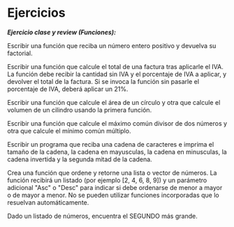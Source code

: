 # Ejercicios

**_Ejercicio clase y review (Funciones):_**

Escribir una función que reciba un número entero positivo y devuelva su factorial.

Escribir una función que calcule el total de una factura tras aplicarle el IVA. La función debe recibir la cantidad sin IVA y el porcentaje de IVA a aplicar, y devolver el total de la factura. Si se invoca la función sin pasarle el porcentaje de IVA, deberá aplicar un 21%.

Escribir una función que calcule el área de un círculo y otra que calcule el volumen de un cilindro usando la primera función.

Escribir una función que calcule el máximo común divisor de dos números y otra que calcule el mínimo común múltiplo.

Escribir un programa que reciba una cadena de caracteres e imprima el tamaño de la cadena, la cadena en mayusculas, la cadena en minusculas, la cadena invertida y la segunda mitad de la cadena.

Crea una función que ordene y retorne una lista o vector de números. La función recibirá un listado (por ejemplo [2, 4, 6, 8, 9]) y un parámetro adicional "Asc" o "Desc" para indicar si debe ordenarse de menor a mayor o de mayor a menor.  No se pueden utilizar funciones incorporadas que lo resuelvan automáticamente.

Dado un listado de números, encuentra el SEGUNDO más grande.
